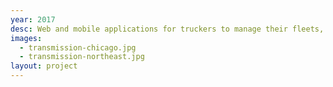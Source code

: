 ```yaml
---
year: 2017
desc: Web and mobile applications for truckers to manage their fleets, built at Flexport. The trip history heatmap shown here is one of my favorite features.
images:
  - transmission-chicago.jpg
  - transmission-northeast.jpg
layout: project
---
```

